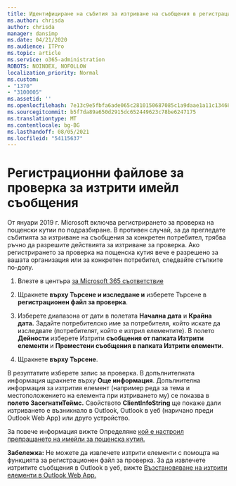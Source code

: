 ```yaml
---
title: Идентифициране на събития за изтриване на съобщения в регистрационни файлове за проверка
ms.author: chrisda
author: chrisda
manager: dansimp
ms.date: 04/21/2020
ms.audience: ITPro
ms.topic: article
ms.service: o365-administration
ROBOTS: NOINDEX, NOFOLLOW
localization_priority: Normal
ms.custom:
- "1370"
- "3100005"
ms.assetid: ''
ms.openlocfilehash: 7e13c9e5fbfa6ade065c2810150687085c1a9daae1a11c134688ec9a83ad37d9
ms.sourcegitcommit: b5f7da89a650d2915dc652449623c78be6247175
ms.translationtype: MT
ms.contentlocale: bg-BG
ms.lasthandoff: 08/05/2021
ms.locfileid: "54115637"
---
```

# <a name="audit-logs-for-deleted-email-messages"></a>Регистрационни файлове за проверка за изтрити имейл съобщения

От януари 2019 г. Microsoft включва регистрирането за проверка на пощенски кутии по подразбиране. В противен случай, за да прегледате събитията за изтриване на съобщения за конкретен потребител, трябва ръчно да разрешите действията за изтриване за проверка. Ако регистрирането за проверка на пощенска кутия вече е разрешено за вашата организация или за конкретен потребител, следвайте стъпките по-долу.

1. Влезте в центъра [за Microsoft 365 съответствие](https://protection.office.com/)

2. Щракнете **върху Търсене и изследване и** изберете Търсене в **регистрационен файл за проверка**.

3. Изберете диапазона от дати в полетата **Начална дата** и **Крайна дата.** Задайте потребителско име за потребителя, който искате да изследвате (потребителят, който е изтрил елементите). В полето **Дейности** изберете Изтрити **съобщения от папката Изтрити елементи** и **Преместени съобщения в папката Изтрити елементи**.

4. Щракнете **върху Търсене**.

В резултатите изберете запис за проверка. В допълнителната информация щракнете върху **Още информация**. Допълнителна информация за изтрития елемент (например реда за тема и местоположението на елемента при изтриването му) се показва в **полето ЗасегнатиТеймс.** Свойството **ClientInfoString** ще покаже дали изтриването е възникнало в Outlook, Outlook в уеб (наричано преди Outlook Web App) или друго устройство.

За повече информация вижте Определяне [кой е настроил препращането на имейли за пощенска кутия.](/microsoft-365/compliance/auditing-troubleshooting-scenarios#determine-if-a-user-deleted-email-items)

**Забележка:** Не можете да извлечете изтрити елементи с помощта на функцията за регистрационен файл за проверка. За да извлечете изтритите съобщения в Outlook в уеб, вижте [Възстановяване на изтрити елементи в Outlook Web App.](https://support.office.com/article/C3D8FC15-EEEF-4F1C-81DF-E27964B7EDD4)
